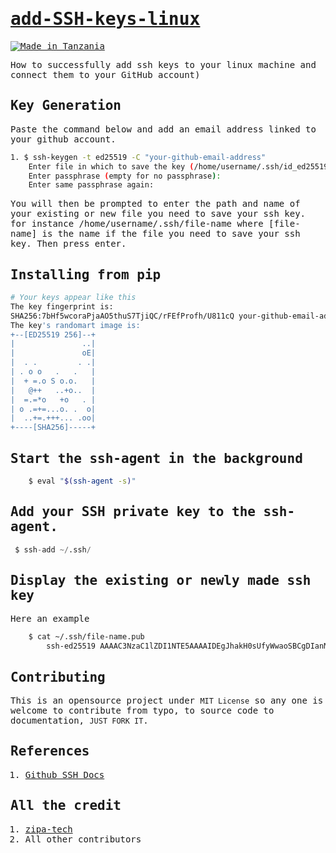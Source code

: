 

<samp>

# [add-SSH-keys-linux]()

[![Made in Tanzania](https://img.shields.io/badge/made%20in-tanzania-008751.svg?style=flat-square)](https://github.com/Tanzania-Developers-Community/made-in-tanzania)

How to successfully add ssh keys to your linux machine and connect them to your GitHub account)


## Key Generation

Paste the command below and add an email address linked to your github account.

```bash
1. $ ssh-keygen -t ed25519 -C "your-github-email-address"
    Enter file in which to save the key (/home/username/.ssh/id_ed25519):
    Enter passphrase (empty for no passphrase): 
    Enter same passphrase again:
```
You will then be prompted to enter the path and name of your existing or new file you need to save your ssh key. for instance /home/username/.ssh/file-name where [file-name] is the name if the file you need to save your ssh key. Then press enter.

## Installing from pip

```bash
# Your keys appear like this
The key fingerprint is:
SHA256:7bHf5wcoraPjaAO5thuS7TjiQC/rFEfProfh/U811cQ your-github-email-address
The key's randomart image is:
+--[ED25519 256]--+
|               ..|
|               oE|
|  . .         . .|
| . o o   .   .   |
|  + =.o S o.o.   |
|   @++   ..+o..  |
|  =.=*o   +o   . |
| o .=+=...o. .  o|
|  ..+=.+++... .oo|
+----[SHA256]-----+
```

       
## Start the ssh-agent in the background

```bash
    $ eval "$(ssh-agent -s)"
```

## Add your SSH private key to the ssh-agent. 

```python
 $ ssh-add ~/.ssh/
```

## Display the existing or newly made ssh key

Here an example

```bash
    $ cat ~/.ssh/file-name.pub
        ssh-ed25519 AAAAC3NzaC1lZDI1NTE5AAAAIDEgJhakH0sUfyWwaoSBCgDIanMDBDxea3VcpxJZTjZJ your-github-email-address
```

## Contributing

This is an opensource project under ```MIT License``` so any one is welcome to contribute from typo, to source code to documentation, ```JUST FORK IT```.
    
## References 
1. [Github SSH Docs](https://docs.github.com/en/authentication/connecting-to-github-with-ssh/generating-a-new-ssh-key-and-adding-it-to-the-ssh-agent)


## All the credit

1. [zipa-tech](https://github.com/zipa-tech)
2. All other contributors
</samp>